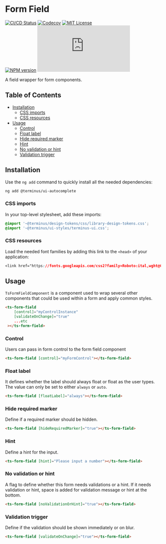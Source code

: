 <h1>Form Field</h1>

[![CI/CD Status][github-action-badge]][github-action-link] [![Codecov][codecov-badge]][codecov-project] [![MIT License][license-image]][license-url]  
[![NPM version][npm-version-image]][npm-package] [![Library size][file-size-badge]][raw-distribution-js]

A field wrapper for form components.

<!-- START doctoc generated TOC please keep comment here to allow auto update -->
<!-- DON'T EDIT THIS SECTION, INSTEAD RE-RUN doctoc TO UPDATE -->
## Table of Contents

- [Installation](#installation)
  - [CSS imports](#css-imports)
  - [CSS resources](#css-resources)
- [Usage](#usage)
  - [Control](#control)
  - [Float label](#float-label)
  - [Hide required marker](#hide-required-marker)
  - [Hint](#hint)
  - [No validation or hint](#no-validation-or-hint)
  - [Validation trigger](#validation-trigger)

<!-- END doctoc generated TOC please keep comment here to allow auto update -->

## Installation

Use the `ng add` command to quickly install all the needed dependencies:

```bash
ng add @terminus/ui-autocomplete
```

### CSS imports

In your top-level stylesheet, add these imports:

```css
@import '~@terminus/design-tokens/css/library-design-tokens.css';
@import '~@terminus/ui-styles/terminus-ui.css';
```  

### CSS resources

Load the needed font families by adding this link to the `<head>` of your application:

```css
<link href="https://fonts.googleapis.com/css2?family=Roboto:ital,wght@0,400;0,500;0,700;1,400&display=swap" rel="stylesheet">
```

## Usage

`TsFormFieldComponent` is a component used to wrap several other components that could be used within a form and apply common styles.

```html
<ts-form-field
    [control]="myControlInstance"
    [validateOnChange]="true"
    ...etc
 ></ts-form-field>
```

### Control

Users can pass in form control to the form field component

```html
<ts-form-field [control]="myFormControl"></ts-form-field>
```

### Float label

It defines whether the label should always float or float as the user types. The value can only be set to either `always` or `auto`.

```html
<ts-form-field [floatLabel]="always"></ts-form-field>
```

### Hide required marker

Define if a required marker should be hidden.

```html
<ts-form-field [hideRequiredMarker]="true"></ts-form-field>
```

### Hint

Define a hint for the input.

```html
<ts-form-field [hint]="Please input a number"></ts-form-field>
```

### No validation or hint

A flag to define whether this form needs validations or a hint. If it needs validation or hint, space is added for
validation message or hint at the bottom.

```html
<ts-form-field [noValidationOrHint]="true"></ts-form-field>
```

### Validation trigger

Define if the validation should be shown immediately or on blur.

```html
<ts-form-field [validateOnChange]="true"></ts-form-field>
```

<!-- Links -->
[license-url]:         https://github.com/GetTerminus/terminus-oss/blob/release/LICENSE
[license-image]:       http://img.shields.io/badge/license-MIT-blue.svg
[codecov-project]:     https://codecov.io/gh/GetTerminus/terminus-oss
[codecov-badge]:       https://codecov.io/gh/GetTerminus/terminus-oss/branch/release/graph/badge.svg
[npm-version-image]:   http://img.shields.io/npm/v/@terminus/ui-form-field.svg
[npm-package]:         https://www.npmjs.com/package/@terminus/ui-form-field
[github-action-badge]: https://github.com/GetTerminus/terminus-oss/workflows/Release%20CI/badge.svg
[github-action-link]:  https://github.com/GetTerminus/terminus-oss/actions?query=workflow%3A%22CI+Release%22
[file-size-badge]:     http://img.badgesize.io/https://unpkg.com/@terminus/ui-form-field/bundles/terminus-ui-form-field.umd.min.js?compression=gzip
[raw-distribution-js]: https://unpkg.com/@terminus/ui-form-field/bundles/terminus-ui-form-field.umd.js
